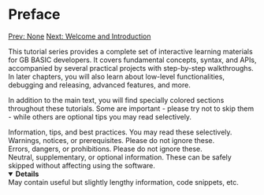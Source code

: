 # Preface

[Prev: None](index.md) [Next: Welcome and Introduction](welcome-and-introduction.md)

This tutorial series provides a complete set of interactive learning materials for GB BASIC developers. It covers fundamental concepts, syntax, and APIs, accompanied by several practical projects with step-by-step walkthroughs. In later chapters, you will also learn about low-level functionalities, debugging and releasing, advanced features, and more.

In addition to the main text, you will find specially colored sections throughout these tutorials. Some are important - please try not to skip them - while others are optional tips you may read selectively.

<div class="content-highlight">
  Information, tips, and best practices. You may read these selectively.
</div>

<!-- <div class="content-message">
  Success, confirmation, or other non-critical messages. These can be safely skipped without affecting using the software.
</div> -->

<div class="content-warn">
  Warnings, notices, or prerequisites. Please do not ignore these.
</div>

<div class="content-error">
  Errors, dangers, or prohibitions. Please do not ignore these.
</div>

<div class="content-gray">
  Neutral, supplementary, or optional information. These can be safely skipped without affecting using the software.
</div>

<details open>
  <summary><b>Details</b></summary>
  <div class="details-text">
    May contain useful but slightly lengthy information, code snippets, etc.
  </div>
</details>
